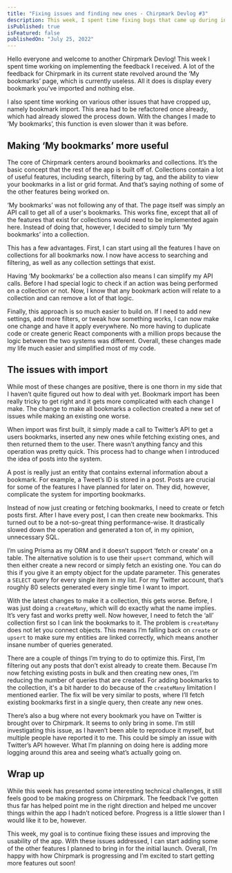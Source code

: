 ```yaml
---
title: "Fixing issues and finding new ones - Chirpmark Devlog #3"
description: This week, I spent time fixing bugs that came up during initial user testing and cleaning up some areas of code.
isPublished: true
isFeatured: false
publishedOn: "July 25, 2022"
---
```


Hello everyone and welcome to another Chirpmark Devlog! This week I spent time working on implementing the feedback I received. A lot of the feedback for Chirpmark in its current state revolved around the ‘My bookmarks’ page, which is currently useless. All it does is display every bookmark you’ve imported and nothing else.

I also spent time working on various other issues that have cropped up, namely bookmark import. This area had to be refactored once already, which had already slowed the process down. With the changes I made to ‘My bookmarks’, this function is even slower than it was before.

## Making ‘My bookmarks’ more useful

The core of Chirpmark centers around bookmarks and collections. It’s the basic concept that the rest of the app is built off of. Collections contain a lot of useful features, including search, filtering by tag, and the ability to view your bookmarks in a list or grid format. And that’s saying nothing of some of the other features being worked on.

‘My bookmarks’ was not following any of that. The page itself was simply an API call to get all of a user's bookmarks. This works fine, except that all of the features that exist for collections would need to be implemented again here. Instead of doing that, however, I decided to simply turn ‘My bookmarks’ into a collection.

This has a few advantages. First, I can start using all the features I have on collections for all bookmarks now. I now have access to searching and filtering, as well as any collection settings that exist.

Having ‘My bookmarks’ be a collection also means I can simplify my API calls. Before I had special logic to check if an action was being performed on a collection or not. Now, I know that any bookmark action will relate to a collection and can remove a lot of that logic.

Finally, this approach is so much easier to build on. If I need to add new settings, add more filters, or tweak how something works, I can now make one change and have it apply everywhere. No more having to duplicate code or create generic React components with a million props because the logic between the two systems was different. Overall, these changes made my life much easier and simplified most of my code.

## The issues with import

While most of these changes are positive, there is one thorn in my side that I haven’t quite figured out how to deal with yet. Bookmark import has been really tricky to get right and it gets more complicated with each change I make. The change to make all bookmarks a collection created a new set of issues while making an existing one worse.

When import was first built, it simply made a call to Twitter’s API to get a users bookmarks, inserted any new ones while fetching existing ones, and then returned them to the user. There wasn’t anything fancy and this operation was pretty quick. This process had to change when I introduced the idea of posts into the system.

A post is really just an entity that contains external information about a bookmark. For example, a Tweet’s ID is stored in a post. Posts are crucial for some of the features I have planned for later on. They did, however, complicate the system for importing bookmarks.

Instead of now just creating or fetching bookmarks, I need to create or fetch posts first. After I have every post, I can then create new bookmarks. This turned out to be a not-so-great thing performance-wise. It drastically slowed down the operation and generated a ton of, in my opinion, unnecessary SQL.

I’m using Prisma as my ORM and it doesn’t support ‘fetch or create’ on a table. The alternative solution is to use their `upsert` command, which will then either create a new record or simply fetch an existing one. You can do this if you give it an empty object for the update parameter. This generates a `SELECT` query for every single item in my list. For my Twitter account, that’s roughly 80 selects generated every single time I want to import.

With the latest changes to make it a collection, this gets worse. Before, I was just doing a `createMany`, which will do exactly what the name implies. It’s very fast and works pretty well. Now however, I need to fetch the ‘all’ collection first so I can link the bookmarks to it. The problem is `createMany` does not let you connect objects. This means I’m falling back on `create` or `upsert` to make sure my entities are linked correctly, which means another insane number of queries generated.

There are a couple of things I’m trying to do to optimize this. First, I’m filtering out any posts that don’t exist already to create them. Because I’m now fetching existing posts in bulk and then creating new ones, I’m reducing the number of queries that are created. For adding bookmarks to the collection, it's a bit harder to do because of the `createMany` limitation I mentioned earlier. The fix will be very similar to posts, where I’ll fetch existing bookmarks first in a single query, then create any new ones.

There’s also a bug where not every bookmark you have on Twitter is brought over to Chirpmark. It seems to only bring in some. I’m still investigating this issue, as I haven’t been able to reproduce it myself, but multiple people have reported it to me. This could be simply an issue with Twitter’s API however. What I’m planning on doing here is adding more logging around this area and seeing what’s actually going on.

## Wrap up

While this week has presented some interesting technical challenges, it still feels good to be making progress on Chirpmark. The feedback I’ve gotten thus far has helped point me in the right direction and helped me uncover things within the app I hadn’t noticed before. Progress is a little slower than I would like it to be, however.

This week, my goal is to continue fixing these issues and improving the usability of the app. With these issues addressed, I can start adding some of the other features I planned to bring in for the initial launch. Overall, I’m happy with how Chirpmark is progressing and I’m excited to start getting more features out soon!
